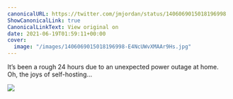 ```yaml
---
canonicalURL: https://twitter.com/jmjordan/status/1406069015018196998
ShowCanonicalLink: true
CanonicalLinkText: View original on
date: 2021-06-19T01:59:11+00:00
cover:
  image: "/images/1406069015018196998-E4NcUWvXMAAr9Hs.jpg"
---
```

It’s been a rough 24 hours due to an unexpected power outage at home. Oh, the joys of self-hosting…

![](/images/1406069015018196998-E4NcUWvXMAAr9Hs.jpg)